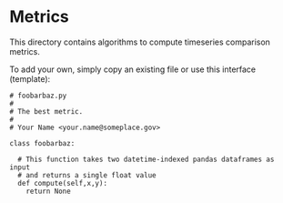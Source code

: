 # Metrics

This directory contains algorithms to compute timeseries comparison metrics.

To add your own, simply copy an existing file or use this interface (template):

```
# foobarbaz.py
#
# The best metric.
#
# Your Name <your.name@someplace.gov>

class foobarbaz:

  # This function takes two datetime-indexed pandas dataframes as input
  # and returns a single float value
  def compute(self,x,y):
    return None    

```
